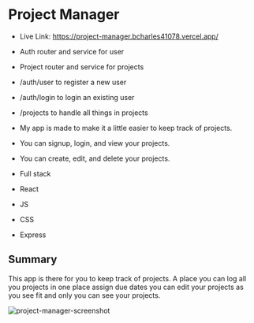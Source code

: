 # Project Manager

- Live Link: https://project-manager.bcharles41078.vercel.app/

- Auth router and service for user
- Project router and service for projects

- /auth/user to register a new user
- /auth/login to login an existing user
- /projects to handle all things in projects

- My app is made to make it a little easier to keep track of projects.
- You can signup, login, and view your projects. 
- You can create, edit, and delete your projects.

- Full stack 
-   React
-   JS
-   CSS
-   Express

## Summary
This app is there for you to keep track of projects. A place you can log all you projects in one place assign due dates
you can edit your projects as you see fit and only you can see your projects.


![project-manager-screenshot](https://user-images.githubusercontent.com/62114382/90963638-17d47300-e47f-11ea-99e6-cfdc9eca443f.PNG)
